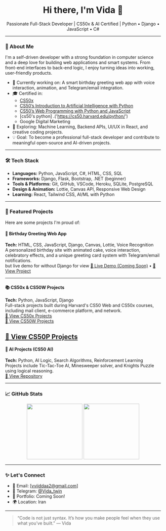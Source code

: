 <h1 align="center">Hi there, I'm Vida 👋</h1>
<p align="center">
  Passionate Full-Stack Developer | CS50x & AI Certified | Python • Django • JavaScript • C#
</p>

---

### 🚀 About Me

I'm a self-driven developer with a strong foundation in computer science and a deep love for building web applications and smart systems. From front-end interfaces to back-end logic, I enjoy turning ideas into working, user-friendly products.

- 🌱 Currently working on: A smart birthday greeting web app with voice interaction, animation, and Telegram/email integration.
- 🎓 Certified in:
  - [CS50x](https://cs50.harvard.edu/x/)
  - [CS50’s Introduction to Artificial Intelligence with Python](https://cs50.harvard.edu/ai/)
  - [CS50’s Web Programming with Python and JavaScript](https://cs50.harvard.edu/web/)
  - [cs50's python] .('https://cs50.harvard.edu/python/')
  - Google Digital Marketing
- 🔭 Exploring: Machine Learning, Backend APIs, UI/UX in React, and creative coding projects.
- 💡 Goal: To become a professional full-stack developer and contribute to meaningful open-source and AI-driven projects.

---

### 🛠️ Tech Stack

- **Languages:** Python, JavaScript, C#, HTML, CSS, SQL
- **Frameworks:** Django, Flask, Bootstrap, .NET (beginner)
- **Tools & Platforms:** Git, GitHub, VSCode, Heroku, SQLite, PostgreSQL
- **Design & Animation:** Lottie, Canvas API, Responsive Web Design
- **Learning:** React, Tailwind CSS, AI/ML with Python

---

### 💼 Featured Projects

Here are some projects I'm proud of:

#### 🎂 Birthday Greeting Web App  
**Tech:** HTML, CSS, JavaScript, Django, Canvas, Lottie, Voice Recognition  
A personalized birthday site with animated cake, voice interaction, celebratory effects, and a unique greeting card system with Telegram/email notifications.  
but live demo for without Django for view
[🔗 Live Demo (Coming Soon)]() • [📂 View Project](https://github.com/VIDAKHOSHPEY22/birthday)

---

#### 📚 CS50x & CS50W Projects  
**Tech:** Python, JavaScript, Django  
Full-stack projects built during Harvard's CS50 Web and CS50x courses, including mail client, e-commerce platform, and network.  
[📂 View CS50x Projects](https://github.com/VIDAKHOSHPEY22/cs50x)  
[📂 View CS50W Projects](https://github.com/VIDAKHOSHPEY22/cs50w)

[📂 View CS50P Projects](https://github.com/VIDAKHOSHPEY22/cs50p)
---

#### 🧠 AI Projects (CS50 AI)  
**Tech:** Python, AI Logic, Search Algorithms, Reinforcement Learning  
Projects include Tic-Tac-Toe AI, Minesweeper solver, and Knights Puzzle using logical reasoning.  
[📂 View Repository](https://github.com/VIDAKHOSHPEY22/cs50ai)

---

### 📈 GitHub Stats

<p align="center">
  <img src="https://github-readme-stats.vercel.app/api?username=VIDAKHOSHPEY22&show_icons=true&theme=tokyonight" height="180" />
  <img src="https://github-readme-stats.vercel.app/api/top-langs/?username=VIDAKHOSHPEY22&layout=compact&theme=tokyonight" height="180"/>
</p>

---

### ✨ Let's Connect

- 💌 Email: [vviiddaa2@gmail.com]
- 💬 Telegram: [@Vida_twin](https://t.me/Vida_twin)
- 💼 Portfolio: Coming Soon!
- 🌍 Location: Iran

---

> “Code is not just syntax. It’s how you make people feel when they use what you’ve built.” — Vida
